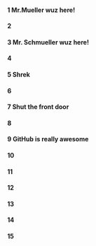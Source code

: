 #### 1 Mr.Mueller wuz here!
#### 2
#### 3 Mr. Schmueller wuz here! 
#### 4
#### 5 Shrek
#### 6
#### 7 Shut the front door
#### 8
#### 9 GitHub is really awesome
#### 10
#### 11
#### 12
#### 13
#### 14
#### 15